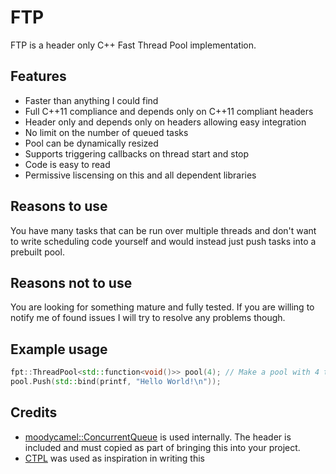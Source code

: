 # FTP
FTP is a header only C++ Fast Thread Pool implementation.

## Features
  - Faster than anything I could find
  - Full C\++11 compliance and depends only on C++11 compliant headers
  - Header only and depends only on headers allowing easy integration
  - No limit on the number of queued tasks
  - Pool can be dynamically resized
  - Supports triggering callbacks on thread start and stop
  - Code is easy to read
  - Permissive liscensing on this and all dependent libraries

## Reasons to use
You have many tasks that can be run over multiple threads and don't want to write scheduling code yourself and would instead just push tasks into a prebuilt pool.

## Reasons not to use
You are looking for something mature and fully tested. If you are willing to notify me of found issues I will try to resolve any problems though.

## Example usage
```c++
fpt::ThreadPool<std::function<void()>> pool(4); // Make a pool with 4 threads
pool.Push(std::bind(printf, "Hello World!\n"));
```

## Credits
  - [moodycamel::ConcurrentQueue] is used internally. The header is included and must copied as part of bringing this into your project.
  - [CTPL] was used as inspiration in writing this
  
  [CTPL]: https://github.com/vit-vit/CTPL
  [moodycamel::ConcurrentQueue]: https://github.com/cameron314/concurrentqueue

